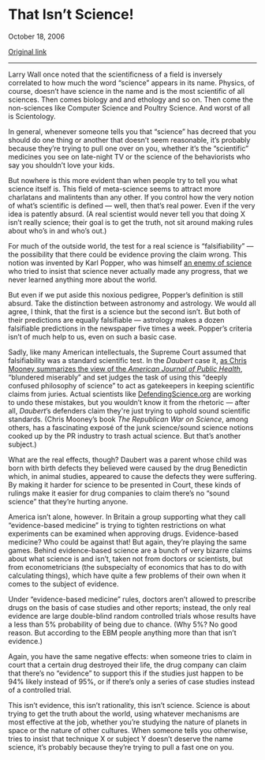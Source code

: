 That Isn’t Science!
===================

October 18, 2006

[Original link](http://www.aaronsw.com/weblog/psuedoscientism)

* * * * *

Larry Wall once noted that the scientificness of a field is inversely
correlated to how much the word “science” appears in its name. Physics,
of course, doesn’t have science in the name and is the most scientific
of all sciences. Then comes biology and and ethology and so on. Then
come the non-sciences like Computer Science and Poultry Science. And
worst of all is Scientology.

In general, whenever someone tells you that “science” has decreed that
you should do one thing or another that doesn’t seem reasonable, it’s
probably because they’re trying to pull one over on you, whether it’s
the “scientific” medicines you see on late-night TV or the science of
the behaviorists who say you shouldn’t love your kids.

But nowhere is this more evident than when people try to tell you what
science itself is. This field of meta-science seems to attract more
charlatans and malintents than any other. If you control how the very
notion of what’s scientific is defined — well, then that’s real power.
Even if the very idea is patently absurd. (A real scientist would never
tell you that doing X isn’t really science; their goal is to get the
truth, not sit around making rules about who’s in and who’s out.)

For much of the outside world, the test for a real science is
“falsifiability” — the possibility that there could be evidence proving
the claim wrong. This notion was invented by Karl Popper, who was
himself [an enemy of
science](http://www.geocities.com/Krishna_kunchith/dcs/popper/popper.html)
who tried to insist that science never actually made any progress, that
we never learned anything more about the world.

But even if we put aside this noxious pedigree, Popper’s definition is
still absurd. Take the distinction between astronomy and astrology. We
would all agree, I think, that the first is a science but the second
isn’t. But both of their predictions are equally falsifiable — astrology
makes a dozen falsifiable predictions in the newspaper five times a
week. Popper’s criteria isn’t of much help to us, even on such a basic
case.

Sadly, like many American intellectuals, the Supreme Court assumed that
falsifiability was a standard scientific test. In the *Daubert* case it,
[as Chris Mooney summarizes the view of the *American Journal of Public
Health*](http://www.prospect.org/web/page.ww?section=root&name=ViewWeb&articleId=10061),
“blundered miserably” and set judges the task of using this “deeply
confused philosophy of science” to act as gatekeepers in keeping
scientific claims from juries. Actual scientists like
[DefendingScience.org](http://defendingscience.org/) are working to undo
these mistakes, but you wouldn’t know it from the rhetoric — after
all, *Daubert*’s defenders claim they're just trying to uphold sound
scientific standards. (Chris Mooney’s book *The Republican War on
Science*, among others, has a fascinating exposé of the junk
science/sound science notions cooked up by the PR industry to trash
actual science. But that’s another subject.)

What are the real effects, though? Daubert was a parent whose child was
born with birth defects they believed were caused by the drug Benedictin
which, in animal studies, appeared to cause the defects they were
suffering. By making it harder for science to be presented in Court,
these kinds of rulings make it easier for drug companies to claim
there’s no “sound science” that they’re hurting anyone.

America isn’t alone, however. In Britain a group supporting what they
call “evidence-based medicine” is trying to tighten restrictions on what
experiments can be examined when approving drugs. Evidence-based
medicine? Who could be against that! But again, they’re playing the same
games. Behind evidence-based science are a bunch of very bizarre claims
about what science is and isn’t, taken not from doctors or scientists,
but from econometricians (the subspecialty of economics that has to do
with calculating things), which have quite a few problems of their own
when it comes to the subject of evidence.

Under “evidence-based medicine” rules, doctors aren’t allowed to
prescribe drugs on the basis of case studies and other reports; instead,
the only real evidence are large double-blind random controlled trials
whose results have a less than 5% probability of being due to chance.
(Why 5%? No good reason. But according to the EBM people anything more
than that isn’t evidence.)

Again, you have the same negative effects: when someone tries to claim
in court that a certain drug destroyed their life, the drug company can
claim that there’s no “evidence” to support this if the studies just
happen to be 94% likely instead of 95%, or if there’s only a series of
case studies instead of a controlled trial.

This isn’t evidence, this isn’t rationality, this isn’t science. Science
is about trying to get the truth about the world, using whatever
mechanisms are most effective at the job, whether you’re studying the
nature of planets in space or the nature of other cultures. When someone
tells you otherwise, tries to insist that technique X or subject Y
doesn’t deserve the name science, it’s probably because they’re trying
to pull a fast one on you.
